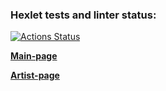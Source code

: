 ### Hexlet tests and linter status:
[![Actions Status](https://github.com/k1ntsugi1/layout-designer-project-lvl2/workflows/hexlet-check/badge.svg)](https://github.com/k1ntsugi1/layout-designer-project-lvl2/actions)

[**Main-page**](https://used-door.surge.sh/)

[**Artist-page**](https://comfortable-wax.surge.sh/)
